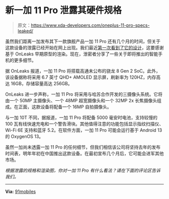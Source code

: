 # 新一加 11 Pro 泄露其硬件规格

> 原文：<https://www.xda-developers.com/oneplus-11-pro-specs-leaked/>

虽然我们距离一加发布其下一款旗舰产品一加 11 Pro 还有几个月的时间，但关于这款设备的泄露已经开始在网上出现。我们最近[第一次看到了它的设计](https://www.xda-developers.com/oneplus-11-pro-leaked-renders/)，这要感谢基于 OnLeaks 早期原型的渲染。现在，泄密者分享了一些关于即将推出的智能手机的更多细节。

据 OnLeaks 报道，一加 11 Pro 将搭载高通未公布的骁龙 8 Gen 2 SoC。此外，该设备据称将采用 6.7 英寸 QHD+ AMOLED 显示屏，刷新率为 120HZ，内存高达 16GB，存储容量高达 256GB。

OnLeaks 进一步声称，一加 11 Pro 将采用与哈苏合作开发的三摄像头系统。它将由一个 50MP 主摄像头、一个 48MP 超宽摄像头和一个 32MP 2x 长焦摄像头组成。在正面，这款设备将配备一个 16MP 自拍摄像头。

与一加 10T 不同，据报道，一加 11 Pro 将配备 5000 毫安时电池，支持较慢的 100 瓦有线快速充电和一个警告滑块。其他值得注意的功能包括显示指纹扫描仪、Wi-Fi 6E 支持和蓝牙 5.2。在软件方面，一加 11 Pro 可能会运行基于 Android 13 的 OxygenOS 13。

虽然一加尚未透露一加 11 Pro 的任何细节，但我们相信该公司将坚持去年的发布时间表，明年年初在中国推出这款设备。在最初宣布几个月后，它可能会进军其他市场。

*根据泄露的规格和渲染图，你对一加 11 Pro 有什么看法？请在下面的评论区告诉我们。*

* * *

**Via:** [91mobiles](https://www.91mobiles.com/hub/oneplus-11-pro-specifications-exclusive/)